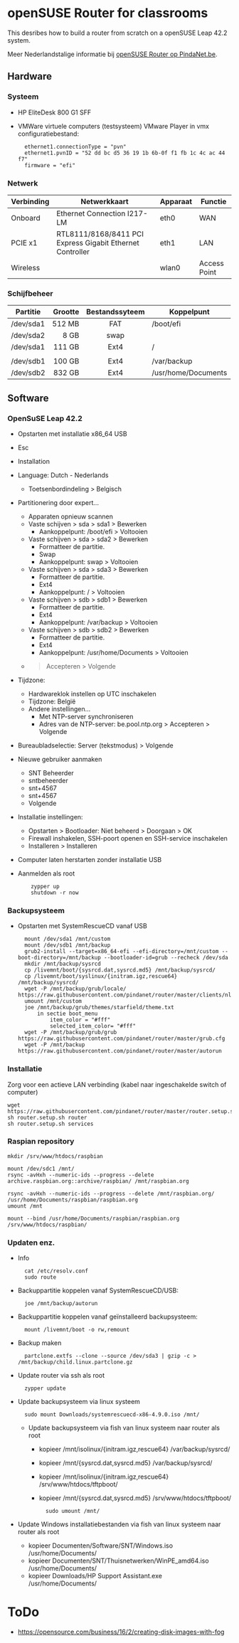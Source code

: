 # openSUSE Router for classrooms
This desribes how to build a router from scratch on a openSUSE Leap 42.2 system.

Meer Nederlandstalige informatie bij [openSUSE Router op PindaNet.be](https://linux.pindanet.be/faq/tips16/router.html).
## Hardware
### Systeem
* HP EliteDesk 800 G1 SFF 
* VMWare virtuele computers (testsysteem)
  VMware Player in vmx configuratiebestand:

        ethernet1.connectionType = "pvn"
        ethernet1.pvnID = "52 dd bc d5 36 19 1b 6b-0f f1 fb 1c 4c ac 44 f7"
        firmware = "efi"

### Netwerk
| Verbinding | Netwerkkaart                                              | Apparaat | Functie |
|------------|-----------------------------------------------------------|----------|---------|
| Onboard 	 | Ethernet Connection I217-LM					             | eth0     | WAN
| PCIE x1 	 | RTL8111/8168/8411 PCI Express Gigabit Ethernet Controller | eth1		| LAN
| Wireless	 |							                                 | wlan0    | Access Point
### Schijfbeheer
| Partitie | Grootte | Bestandssyteem | Koppelpunt |
|----------|--------:|:--------------:|------------|
|/dev/sda1 |  512 MB |	          FAT |	/boot/efi  |
|/dev/sda2 |	8 GB |	         swap ||
|/dev/sda1 |  111 GB |	         Ext4 |	/  | 
|||||
|/dev/sdb1 |  100 GB |	         Ext4 |	/var/backup
|/dev/sdb2 |  832 GB |           Ext4 |	/usr/home/Documents
## Software
### OpenSuSE Leap 42.2
* Opstarten met installatie x86_64 USB  
* Esc  
* Installation  
* Language: Dutch - Nederlands  
  * Toetsenbordindeling > Belgisch  
* Partitionering door expert...  
  * Apparaten opnieuw scannen  
  * Vaste schijven > sda > sda1 > Bewerken  
    * Aankoppelpunt: /boot/efi > Voltooien  
  * Vaste schijven > sda > sda2 > Bewerken  
    * Formatteer de partitie.  
    * Swap  
    * Aankoppelpunt: swap > Voltooien  
  * Vaste schijven > sda > sda3 > Bewerken  
    * Formatteer de partitie.  
    * Ext4  
    * Aankoppelpunt: / > Voltooien  
  * Vaste schijven > sdb > sdb1 > Bewerken  
    * Formatteer de partitie.  
    * Ext4  
    * Aankoppelpunt: /var/backup > Voltooien  
  * Vaste schijven > sdb > sdb2 > Bewerken  
    * Formatteer de partitie.  
    * Ext4  
    * Aankoppelpunt: /usr/home/Documents > Voltooien  
  * > Accepteren > Volgende  
* Tijdzone:
  * Hardwareklok instellen op UTC inschakelen
  * Tijdzone: België
  * Andere instellingen...
    * Met NTP-server synchroniseren
    * Adres van de NTP-server: be.pool.ntp.org > Accepteren > Volgende
* Bureaubladselectie: Server (tekstmodus) > Volgende
* Nieuwe gebruiker aanmaken
  * SNT Beheerder
  * sntbeheerder
  * snt+4567
  * snt+4567
  * Volgende
* Installatie instellingen:
  * Opstarten > Bootloader: Niet beheerd > Doorgaan > OK
  * Firewall inshakelen, SSH-poort openen en SSH-service inschakelen
  * Installeren > Installeren
* Computer laten herstarten zonder installatie USB
* Aanmelden als root

          zypper up  
          shutdown -r now

### Backupsysteem
* Opstarten met SystemRescueCD vanaf USB

        mount /dev/sda1 /mnt/custom
        mount /dev/sdb1 /mnt/backup
        grub2-install --target=x86_64-efi --efi-directory=/mnt/custom --boot-directory=/mnt/backup --bootloader-id=grub --recheck /dev/sda
        mkdir /mnt/backup/sysrcd
        cp /livemnt/boot/{sysrcd.dat,sysrcd.md5} /mnt/backup/sysrcd/
        cp /livemnt/boot/syslinux/{initram.igz,rescue64} /mnt/backup/sysrcd/
        wget -P /mnt/backup/grub/locale/ https://raw.githubusercontent.com/pindanet/router/master/clients/nl.mo
        umount /mnt/custom
        joe /mnt/backup/grub/themes/starfield/theme.txt
            in sectie boot_menu
                item_color = "#fff"
                selected_item_color= "#fff"
        wget -P /mnt/backup/grub/grub https://raw.githubusercontent.com/pindanet/router/master/grub.cfg
        wget -P /mnt/backup https://raw.githubusercontent.com/pindanet/router/master/autorun

### Installatie
Zorg voor een actieve LAN verbinding (kabel naar ingeschakelde switch of computer)

    wget https://raw.githubusercontent.com/pindanet/router/master/router.setup.sh
    sh router.setup.sh router
    sh router.setup.sh services

### Raspian repository
    mkdir /srv/www/htdocs/raspbian
    
    mount /dev/sdc1 /mnt/
    rsync -avHxh --numeric-ids --progress --delete archive.raspbian.org::archive/raspbian/ /mnt/raspbian.org
    
    rsync -avHxh --numeric-ids --progress --delete /mnt/raspbian.org/ /usr/home/Documents/raspbian/raspbian.org
    umount /mnt
    
    mount --bind /usr/home/Documents/raspbian/raspbian.org /srv/www/htdocs/raspbian/
### Updaten enz.
* Info

        cat /etc/resolv.conf
        sudo route
* Backuppartitie koppelen vanaf SystemRescueCD/USB:

        joe /mnt/backup/autorun
* Backuppartitie koppelen vanaf geïnstalleerd backupsysteem:

        mount /livemnt/boot -o rw,remount
* Backup maken

        partclone.extfs --clone --source /dev/sda3 | gzip -c > /mnt/backup/child.linux.partclone.gz
* Update router via ssh als root

        zypper update
* Update backupsysteem via linux systeem

        sudo mount Downloads/systemrescuecd-x86-4.9.0.iso /mnt/
  * Update backupsysteem via fish van linux systeem naar router als root
    * kopieer /mnt/isolinux/{initram.igz,rescue64} /var/backup/sysrcd/
    * kopieer /mnt/{sysrcd.dat,sysrcd.md5} /var/backup/sysrcd/
    * kopieer /mnt/isolinux/{initram.igz,rescue64} /srv/www/htdocs/tftpboot/
    * kopieer /mnt/{sysrcd.dat,sysrcd.md5} /srv/www/htdocs/tftpboot/

            sudo umount /mnt/
* Update Windows installatiebestanden via fish van linux systeem naar router als root
  * kopieer Documenten/Software/SNT/Windows.iso /usr/home/Documents/
  * kopieer Documenten/SNT/Thuisnetwerken/WinPE_amd64.iso /usr/home/Documents/
  * kopieer Downloads/HP Support Assistant.exe /usr/home/Documents/
# ToDo
* https://opensource.com/business/16/2/creating-disk-images-with-fog
